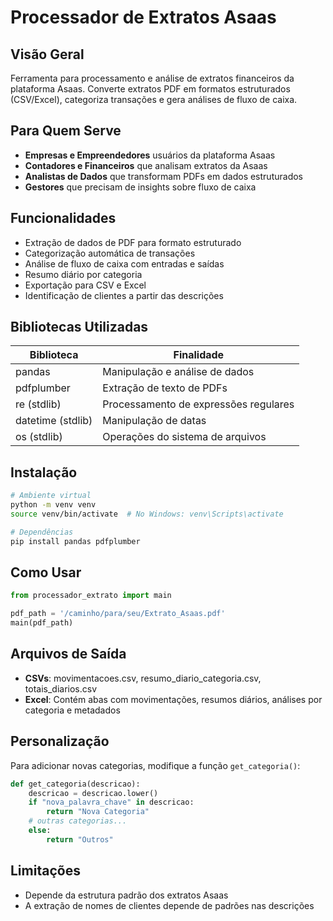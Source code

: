 # Processador de Extratos Asaas

## Visão Geral

Ferramenta para processamento e análise de extratos financeiros da plataforma Asaas. Converte extratos PDF em formatos estruturados (CSV/Excel), categoriza transações e gera análises de fluxo de caixa.

## Para Quem Serve

- **Empresas e Empreendedores** usuários da plataforma Asaas
- **Contadores e Financeiros** que analisam extratos da Asaas
- **Analistas de Dados** que transformam PDFs em dados estruturados
- **Gestores** que precisam de insights sobre fluxo de caixa

## Funcionalidades

- Extração de dados de PDF para formato estruturado
- Categorização automática de transações
- Análise de fluxo de caixa com entradas e saídas
- Resumo diário por categoria
- Exportação para CSV e Excel
- Identificação de clientes a partir das descrições

## Bibliotecas Utilizadas

| Biblioteca | Finalidade |
|------------|------------|
| pandas | Manipulação e análise de dados |
| pdfplumber | Extração de texto de PDFs |
| re (stdlib) | Processamento de expressões regulares |
| datetime (stdlib) | Manipulação de datas |
| os (stdlib) | Operações do sistema de arquivos |

## Instalação

```bash
# Ambiente virtual
python -m venv venv
source venv/bin/activate  # No Windows: venv\Scripts\activate

# Dependências
pip install pandas pdfplumber
```

## Como Usar

```python
from processador_extrato import main

pdf_path = '/caminho/para/seu/Extrato_Asaas.pdf'
main(pdf_path)
```

## Arquivos de Saída

- **CSVs**: movimentacoes.csv, resumo_diario_categoria.csv, totais_diarios.csv
- **Excel**: Contém abas com movimentações, resumos diários, análises por categoria e metadados

## Personalização

Para adicionar novas categorias, modifique a função `get_categoria()`:

```python
def get_categoria(descricao):
    descricao = descricao.lower()
    if "nova_palavra_chave" in descricao:
        return "Nova Categoria"
    # outras categorias...
    else:
        return "Outros"
```

## Limitações

- Depende da estrutura padrão dos extratos Asaas
- A extração de nomes de clientes depende de padrões nas descrições
